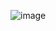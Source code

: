 ![image](https://user-images.githubusercontent.com/76823502/133145793-f8ab93b9-a990-451e-a85a-219c9ab780ac.png)

